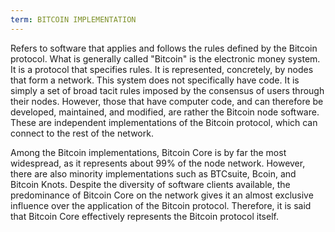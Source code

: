 ```yaml
---
term: BITCOIN IMPLEMENTATION
---
```


Refers to software that applies and follows the rules defined by the Bitcoin protocol. What is generally called "Bitcoin" is the electronic money system. It is a protocol that specifies rules. It is represented, concretely, by nodes that form a network. This system does not specifically have code. It is simply a set of broad tacit rules imposed by the consensus of users through their nodes. However, those that have computer code, and can therefore be developed, maintained, and modified, are rather the Bitcoin node software. These are independent implementations of the Bitcoin protocol, which can connect to the rest of the network.

Among the Bitcoin implementations, Bitcoin Core is by far the most widespread, as it represents about 99% of the node network. However, there are also minority implementations such as BTCsuite, Bcoin, and Bitcoin Knots. Despite the diversity of software clients available, the predominance of Bitcoin Core on the network gives it an almost exclusive influence over the application of the Bitcoin protocol. Therefore, it is said that Bitcoin Core effectively represents the Bitcoin protocol itself.
